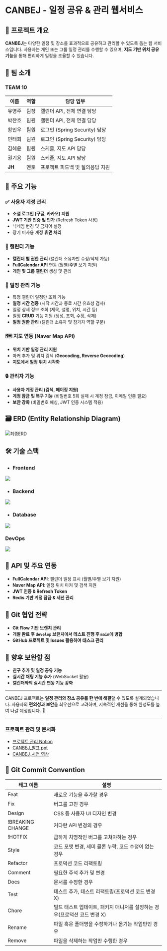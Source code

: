 # CANBEJ - 일정 공유 & 관리 웹서비스

## :pushpin: 프로젝트 개요
**CANBEJ**는 다양한 일정 및 장소를 효과적으로 공유하고 관리할 수 있도록 돕는 웹 서비스입니다. 사용자는 개인 또는 그룹 일정 관리를 수행할 수 있으며, **지도 기반 위치 공유 기능**을 통해 편리하게 일정을 조율할 수 있습니다.

## :busts_in_silhouette: 팀 소개
### **TEAM 10**
| 이름     | 역할               | 담당 업무                        |
|---------|------------------|-------------------------------|
| 유영주 | 팀장              | 캘린더 API, 전체 연결 담당      |
| 박찬호   | 팀원              | 캘린더 API, 전체 연결 담당      |
| 황인우   | 팀원              | 로그인 (Spring Security) 담당  |
| 민태희   | 팀원              | 로그인 (Spring Security) 담당  |
| 김혜윤   | 팀원              | 스케줄, 지도 API 담당          |
| 권기용   | 팀원              | 스케줄, 지도 API 담당          |
| **JH**   | 멘토              | 프로젝트 피드백 및 질의응답 지원 |

## :dart: 주요 기능
### **:white_check_mark: 사용자 계정 관리**
- **소셜 로그인 (구글, 카카오) 지원**
- **JWT 기반 인증 및 인가** (Refresh Token 사용)
- 닉네임 변경 및 금지어 설정
- 장기 미사용 계정 **휴면 처리**

### **:calendar: 캘린더 기능**
- **캘린더 별 권한 관리** (캘린더 소유자만 수정/삭제 가능)
- **FullCalendar API** 연동 (월별/주별 보기 지원)
- **개인 및 그룹 캘린더** 생성 및 관리

### **:pushpin: 일정 관리 기능**
- 특정 캘린더 일정만 조회 가능
- **일정 시간 검증** (시작 시간과 종료 시간 유효성 검사)
- 일정 상세 정보 조회 (제목, 설명, 위치, 시간 등)
- 일정 **CRUD** 기능 지원 (생성, 조회, 수정, 삭제)
- **일정 권한 관리** (캘린더 소유자 및 참가자 역할 구분)

### **:world_map: 지도 연동 (Naver Map API)**
- **위치 기반 일정 관리 지원**
- 마커 추가 및 위치 검색 (**Geocoding, Reverse Geocoding**)
- **지도에서 일정 위치 시각화**

### **:lock: 관리자 기능**
- **사용자 계정 관리 (검색, 페이징 지원)**
- **계정 잠금 및 복구 기능** (비밀번호 5회 실패 시 계정 잠금, 이메일 인증 필요)
- **보안 강화** (비밀번호 해싱, JWT 인증 시스템 적용)

## :card_file_box: ERD (Entity Relationship Diagram)
![최종ERD](https://github.com/user-attachments/assets/36de3922-e62b-4e69-afb8-6b80571bdcad)


## :hammer_and_wrench: 기술 스택
- ### **Frontend**
<img src="https://skillicons.dev/icons?i=nextjs,react,typescript,tailwind" />


- ### **Backend**
<img src="https://skillicons.dev/icons?i=java,spring,hibernate" />


- ### **Database**
<img src="https://skillicons.dev/icons?i=redis, h2" />


### **DevOps**
<img src="https://skillicons.dev/icons?i=gradle,github" />


## :pushpin: API 및 주요 연동
- **FullCalendar API**: 캘린더 일정 표시 (월별/주별 보기 지원)
- **Naver Map API**: 일정 위치 마커 및 검색 지원
- **JWT 인증 & Refresh Token**
- **Redis 기반 계정 잠금 & 세션 관리**

## :link: Git 협업 전략
- **Git Flow 기반 브랜치 관리**
- **개발 완료 후 `develop` 브랜치에서 테스트 진행 후 `main`에 병합**
- **GitHub 프로젝트 및 Issues 활용하여 태스크 관리**

## :rocket: 향후 보완할 점
- **친구 추가 및 일정 공유 기능**
- **실시간 채팅 기능 추가** (WebSocket 활용)
- **캘린더와의 실시간 연동 기능 강화**

---

CANBEJ 프로젝트는 **일정 관리와 장소 공유를 한 번에 해결**할 수 있도록 설계되었습니다. 사용자의 **편의성과 보안**을 최우선으로 고려하며, 지속적인 개선을 통해 완성도를 높여 나갈 예정입니다. :dart:

---

### 프로젝트 관리 및 문서화
- [프로젝트 관리 Notion](https://www.notion.so/10-5d52f2cbeb374740874572de5fea184b?pvs=4)
- [CANBEJ_발표 ppt](https://github.com/user-attachments/files/18776426/CANBEJ_._.MAX.pdf)
- [CANBEJ_시연 영상]((https://youtu.be/d9QJ5sefXTc))


## 📄 Git Commit Convention
| 태그 이름 | 설명 |
| --- | --- |
| Feat | 새로운 기능을 추가할 경우 |
| Fix | 버그를 고친 경우 |
| Design | CSS 등 사용자 UI 디자인 변경 |
| !BREAKING CHANGE | 커다란 API 변경의 경우 |
| !HOTFIX | 급하게 치명적인 버그를 고쳐야하는 경우 |
| Style | 코드 포맷 변경, 세미 콜론 누락, 코드 수정이 없는 경우 |
| Refactor | 프로덕션 코드 리팩토링 |
| Comment | 필요한 주석 추가 및 변경 |
| Docs | 문서를 수정한 경우 |
| Test | 테스트 추가, 테스트 리팩토링(프로덕션 코드 변경 X) |
| Chore | 빌드 태스트 업데이트, 패키지 매니저를 설정하는 경우(프로덕션 코드 변경 X) |
| Rename | 파일 혹은 폴더명을 수정하거나 옮기는 작업만인 경우 |
| Remove | 파일을 삭제하는 작업만 수행한 경우 |



